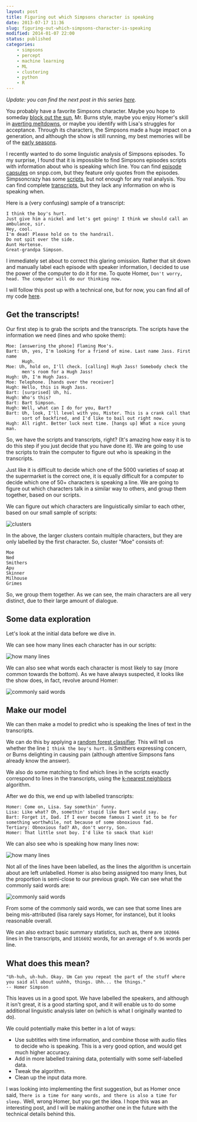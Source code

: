 ```yaml
---
layout: post
title: Figuring out which Simpsons character is speaking
date: 2013-07-17 11:36
slug: figuring-out-which-simpsons-character-is-speaking
modified: 2014-01-07 22:00
status: published
categories:
    - simpsons
    - percept
    - machine learning
    - ML
    - clustering
    - python
    - R
---
```


*Update: you can find the next post in this series [here](/blog/analyzing-audio-to-figure-out-which-simpsons-character-is-speaking/).*

You probably have a favorite Simpsons character. Maybe you hope to someday [block out the sun](http://en.wikipedia.org/wiki/Who_Shot_Mr._Burns%3F), Mr. Burns style, maybe you enjoy Homer's skill in [averting meltdowns](http://en.wikipedia.org/wiki/Homer_Defined), or maybe you identify with Lisa's struggles for acceptance. Through its characters, the Simpsons made a huge impact on a generation, and although the show is still running, my best memories will be of the [early seasons](http://deadhomersociety.com/zombiesimpsons/).

I recently wanted to do some linguistic analysis of Simpsons episodes. To my surprise, I found that it is impossible to find Simpsons episodes scripts with information about who is speaking which line. You can find [episode capsules](http://snpp.com/episodes/7G10.html) on snpp.com, but they feature only quotes from the episodes. Simpsoncrazy has some [scripts](http://www.simpsoncrazy.com/scripts), but not enough for any real analysis. You can find complete [transcripts](http://www.springfieldspringfield.co.uk/view_episode_scripts.php?tv-show=the-simpsons&episode=s01e01), but they lack any information on who is speaking when.

Here is a (very confusing) sample of a transcript:

```
I think the boy's hurt.
Just give him a nickel and let's get going! I think we should call an ambulance, sir.
Hey, cool.
I'm dead! Please hold on to the handrail.
Do not spit over the side.
Aunt Hortense.
Great-grandpa Simpson.
```

I immediately set about to correct this glaring omission. Rather that sit down and manually label each episode with speaker information, I decided to use the power of the computer to do it for me. To quote Homer, `Don't worry, head. The computer will do our thinking now.`

I will follow this post up with a technical one, but for now, you can find all of my code [here](https://github.com/VikParuchuri/simpsons-scripts).

<!--more-->

Get the transcripts!
--------------------------------------------

Our first step is to grab the scripts and the transcripts. The scripts have the information we need (lines and who spoke them):

```
Moe: [answering the phone] Flaming Moe's.
Bart: Uh, yes, I'm looking for a friend of mine. Last name Jass. First name
      Hugh.
Moe: Uh, hold on, I'll check. [calling] Hugh Jass! Somebody check the
      men's room for a Hugh Jass!
Hugh: Uh, I'm Hugh Jass.
Moe: Telephone. [hands over the receiver]
Hugh: Hello, this is Hugh Jass.
Bart: [surprised] Uh, hi.
Hugh: Who's this?
Bart: Bart Simpson.
Hugh: Well, what can I do for you, Bart?
Bart: Uh, look, I'll level with you, Mister. This is a crank call that
      sort of backfired, and I'd like to bail out right now.
Hugh: All right. Better luck next time. [hangs up] What a nice young man.
```

So, we have the scripts and transcripts, right? (It's amazing how easy it is to do this step if you just decide that you have done it). We are going to use the scripts to train the computer to figure out who is speaking in the transcripts.

Just like it is difficult to decide which one of the 5000 varieties of soap at the supermarket is the correct one, it is equally difficult for a computer to decide which one of 50+ characters is speaking a line. We are going to figure out which characters talk in a similar way to others, and group them together, based on our scripts.

We can figure out which characters are linguistically similar to each other, based on our small sample of scripts:

![clusters](https://vik-affirm-assets.s3-us-west-1.amazonaws.com/figuring-out-which-simpsons-character-is-speaking/clusters.png)

In the above, the larger clusters contain multiple characters, but they are only labelled by the first character. So, cluster "Moe" consists of:

```
Moe
Ned
Smithers
Apu
Skinner
Milhouse
Grimes
```

So, we group them together. As we can see, the main characters are all very distinct, due to their large amount of dialogue.

Some data exploration
-----------------------------------------------

Let's look at the initial data before we dive in.

We can see how many lines each character has in our scripts:

![how many lines](https://vik-affirm-assets.s3-us-west-1.amazonaws.com/figuring-out-which-simpsons-character-is-speaking/lines_per_character_initial.png)

We can also see what words each character is most likely to say (more common towards the bottom). As we have always suspected, it looks like the show does, in fact, revolve around Homer:

![commonly said words](https://vik-affirm-assets.s3-us-west-1.amazonaws.com/figuring-out-which-simpsons-character-is-speaking/commonly_said_words_initial.png)


Make our model
-----------------------------------------------

We can then make a model to predict who is speaking the lines of text in the transcripts.

We can do this by applying a [random forest classifier](http://en.wikipedia.org/wiki/Random_forest). This will tell us whether the line `I think the boy's hurt.` is Smithers expressing concern, or Burns delighting in causing pain (although attentive Simpsons fans already know the answer).

We also do some matching to find which lines in the scripts exactly correspond to lines in the transcripts, using the [k-nearest neighbors](https://en.wikipedia.org/wiki/K-nearest_neighbors_algorithm) algorithm.

After we do this, we end up with labelled transcripts:

```
Homer: Come on, Lisa. Say somethin' funny.
Lisa: Like what? Oh, somethin' stupid like Bart would say.
Bart: Forget it, Dad. If I ever become famous I want it to be for something worthwhile, not because of some obnoxious fad.
Tertiary: Obnoxious fad? Ah, don't worry, Son.
Homer: That little snot boy. I'd like to smack that kid!
```

We can also see who is speaking how many lines now:

![how many lines](https://vik-affirm-assets.s3-us-west-1.amazonaws.com/figuring-out-which-simpsons-character-is-speaking/lines_per_character_final.png)

Not all of the lines have been labelled, as the lines the algorithm is uncertain about are left unlabelled. Homer is also being assigned too many lines, but the proportion is semi-close to our previous graph. We can see what the commonly said words are:

![commonly said words](https://vik-affirm-assets.s3-us-west-1.amazonaws.com/figuring-out-which-simpsons-character-is-speaking/commonly_said_words_final.png)

From some of the commonly said words, we can see that some lines are being mis-attributed (lisa rarely says Homer, for instance), but it looks reasonable overall.

We can also extract basic summary statistics, such as, there are `102066` lines in the transcripts, and `1016692` words, for an average of `9.96` words per line.


What does this mean?
-------------------------------------------------

```
"Uh-huh, uh-huh. Okay. Um Can you repeat the part of the stuff where you said all about uuhhh, things. Uhh... the things."
-- Homer Simpson
```

This leaves us in a good spot. We have labelled the speakers, and although it isn't great, it is a good starting spot, and it will enable us to do some additional linguistic analysis later on (which is what I originally wanted to do).

We could potentially make this better in a lot of ways:

* Use subtitles with time information, and combine those with audio files to decide who is speaking. This is a very good option, and would get much higher accuracy.
* Add in more labelled training data, potentially with some self-labelled data.
* Tweak the algorithm.
* Clean up the input data more.

I was looking into implementing the first suggestion, but as Homer once said, `There is a time for many words, and there is also a time for sleep.` Well, wrong Homer, but you get the idea. I hope this was an interesting post, and I will be making another one in the future with the technical details behind this.